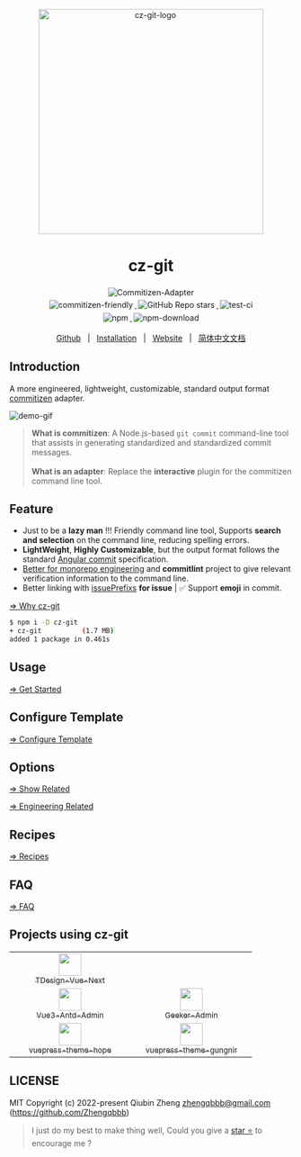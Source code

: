 <p align="center">
    <a target="_blank" href="https://github.com/Zhengqbbb/cz-git">
        <img src="https://cdn.jsdelivr.net/gh/Zhengqbbb/img/cz/README-2022-05-28-17-16-15.png" alt="cz-git-logo" width="400" data-width="400" data-height="400">
    </a>
</p>

<h1 align="center">cz-git</h1>

<p align="center">
    <a target="_blank" href="https://github.com/commitizen/cz-cli#adapters">
      <img style="display:inline-block;margin:0.2em;" alt="Commitizen-Adapter" src="https://img.shields.io/badge/Commitizen-Adapter-red.svg?logo=git&style=flat">
    </a>
    <br/>
    <a target="_blank" href="http://commitizen.github.io/cz-cli/">
      <img style="display:inline-block;margin:0.2em;" alt="commitizen-friendly" src="https://img.shields.io/badge/commitizen-friendly-brightgreen.svg?logo=github">
    </a>
    <a target="_blank" href="https://github.com/Zhengqbbb/cz-git">
      <img style="display:inline-block;margin:0.2em;" alt="GitHub Repo stars" src="https://img.shields.io/github/stars/zhengqbbb/cz-git?style=social">
    </a>
    <a target="_blank" href="https://github.com/Zhengqbbb/cz-git/actions/workflows/nodejs.yml">
      <img style="display:inline-block;margin:0.2em;" alt="test-ci" src="https://github.com/Zhengqbbb/cz-git/workflows/Node.js%20CI/badge.svg">
    </a>
    <br>
    <a href="https://www.npmjs.com/package/cz-git">
        <img style="display:inline-block;margin:0.2em;" alt="npm" src="https://img.shields.io/npm/v/cz-git?style=flat-square&logo=npm">
        <img style="display:inline-block;margin:0.2em;" alt="npm-download" src="https://img.shields.io/npm/dt/cz-git.svg?style=flat-square&logo=npm">
    </a>
    <br/>
</p>

<p align="center">
    <a href="https://github.com/Zhengqbbb/cz-git">Github</a>
    &nbsp; | &nbsp;
    <a href="https://cz-git.qbenben.com/guide/getting-started.html">Installation</a>
    &nbsp; | &nbsp;
    <a href="https://cz-git.qbenben.com">Website</a>
    &nbsp; | &nbsp;
    <a href="https://cz-git.qbenben.com/zh/">简体中文文档</a>
</p>

## Introduction

A more engineered, lightweight, customizable, standard output format [commitizen](https://github.com/commitizen/cz-cli) adapter.

![demo-gif](https://cdn.jsdelivr.net/gh/Zhengqbbb/img/cz/README-2022-05-28-17-20-50.gif)

> **What is commitizen**: A Node.js-based `git commit` command-line tool that assists in generating standardized and standardized commit messages. <br><br>
> **What is an adapter**: Replace the **interactive** plugin for the commitizen command line tool.

## Feature

- Just to be a **lazy man** !!! Friendly command line tool,  Supports **search and selection** on the command line, reducing spelling errors.
- **LightWeight**, **Highly Customizable**, but the output format follows the standard [Angular commit](https://github.com/angular/angular.js/blob/master/DEVELOPERS.md#commits) specification.
- [Better for monorepo engineering](https://cz-git.qbenben.com/guide/recipes.html#scopes) and **commitlint** project to give relevant verification information to the command line.
- Better linking with [issuePrefixs](https://cz-git.qbenben.com/guide/recipes.html#defaultissues) **for issue** | ✅ Support **emoji** in commit.

[⇒ Why cz-git](https://cz-git.qbenben.com/guide/why.html)

```bash
$ npm i -D cz-git
+ cz-git          (1.7 MB)
added 1 package in 0.461s
```

## Usage

[⇒ Get Started](https://cz-git.qbenben.com/guide/getting-started.html)

## Configure Template

[⇒ Configure Template](https://cz-git.qbenben.com/guide/configuration.html)

## Options

[⇒ Show Related](https://cz-git.qbenben.com/guide/options-show.html)

[⇒ Engineering Related](https://cz-git.qbenben.com/guide/option-engineer.html)

## Recipes

[⇒ Recipes](https://cz-git.qbenben.com/guide/recipes.html)

## FAQ

[⇒ FAQ](https://cz-git.qbenben.com/guide/faq.html)

## Projects using cz-git

<table>
  <tr>
    <td align="center" style="width: 200px;">
      <a target="_blank" href="https://github.com/Tencent/tdesign-vue-next">
        <img src="https://cdn.jsdelivr.net/gh/Zhengqbbb/img/cz/README-2022-05-28-17-41-17.png" style="width: 40px;"><br>
        <sub>TDesign-Vue-Next</sub>
      </a>
    </td>
  </tr>
  <tr>
    <td align="center" style="width: 200px;">
      <a target="_blank" href="https://github.com/buqiyuan/vue3-antd-admin">
        <img src="https://cdn.jsdelivr.net/gh/Zhengqbbb/img/cz/README-2022-05-28-17-47-26.png" style="width: 40px;"><br>
        <sub>Vue3-Antd-Admin</sub>
      </a>
    </td>
    <td align="center" style="width: 200px;">
      <a target="_blank" href="https://github.com/HalseySpicy/Geeker-Admin">
        <img src="https://cdn.jsdelivr.net/gh/Zhengqbbb/img/cz/README-2022-05-28-17-49-25.png" style="width: 40px;"><br>
        <sub>Geeker-Admin</sub>
      </a>
    </td>
  </tr>
  <tr>
    <td align="center" style="width: 200px;">
      <a target="_blank" href="https://github.com/vuepress-theme-hope/vuepress-theme-hope">
        <img src="https://cdn.jsdelivr.net/gh/Zhengqbbb/img/cz/README-2022-05-28-17-52-07.png" style="width: 40px;"><br>
        <sub>vuepress-theme-hope</sub>
      </a>
    </td>
    <td align="center" style="width: 200px;">
      <a target="_blank" href="https://github.com/Renovamen/vuepress-theme-gungnir">
        <img src="https://cdn.jsdelivr.net/gh/Zhengqbbb/img/cz/README-2022-05-28-18-31-20.png" style="width: 40px;"><br>
        <sub>vuepress-theme-gungnir</sub>
      </a>
    </td>
  </tr>
</table>

## LICENSE

MIT
Copyright (c) 2022-present Qiubin Zheng <zhengqbbb@gmail.com> (https://github.com/Zhengqbbb)

> I just do my best to make thing well, Could you give a [star ⭐](https://github.com/Zhengqbbb/cz-git) to encourage me ?

